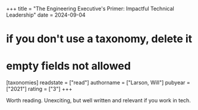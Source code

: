 +++
title = "The Engineering Executive's Primer: Impactful Technical Leadership"
date = 2024-09-04
# if you don't use a taxonomy, delete it
# empty fields not allowed
[taxonomies]
  readstate = ["read"]
  authorname = ["Larson, Will"]
  pubyear = ["2021"]
  rating = ["3"]
+++

Worth reading. Unexciting, but well written and relevant if you work in tech.